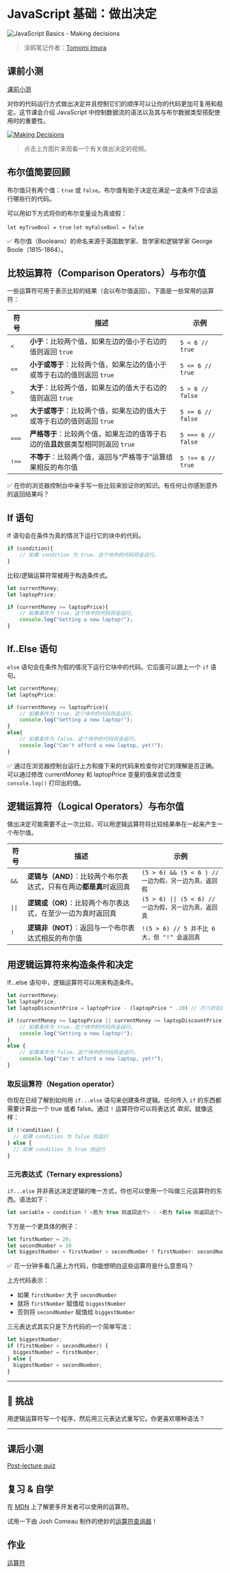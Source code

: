 # JavaScript 基础：做出决定

![JavaScript Basics - Making decisions](/sketchnotes/webdev101-js-decisions.png)
> 涂鸦笔记作者：[Tomomi Imura](https://twitter.com/girlie_mac)

## 课前小测
[课前小测](https://nice-beach-0fe9e9d0f.azurestaticapps.net/quiz/11?loc=zh_cn)

对你的代码运行方式做出决定并且控制它们的顺序可以让你的代码更加可复用和稳定。这节课会介绍 JavaScript 中控制数据流的语法以及其与布尔数据类型搭配使用时的重要性。

[![Making Decisions](https://img.youtube.com/vi/SxTp8j-fMMY/0.jpg)](https://youtube.com/watch?v=SxTp8j-fMMY "做出决定")

> 点击上方图片来观看一个有关做出决定的视频。

## 布尔值简要回顾

布尔值只有两个值：`true` 或 `false`。布尔值有助于决定在满足一定条件下应该运行哪些行的代码。

可以用如下方式将你的布尔变量设为真或假：

`let myTrueBool = true`
`let myFalseBool = false`

✅ 布尔值（Booleans）的命名来源于英国数学家、哲学家和逻辑学家 George Boole（1815-1864）。

## 比较运算符（Comparison Operators）与布尔值

一些运算符可用于表示比较的结果（会以布尔值返回）。下面是一些常用的运算符：

| 符号 | 描述 | 示例 |
| --- | --- | --- |
| `<` | **小于**：比较两个值，如果左边的值小于右边的值则返回 `true` | `5 < 6 // true` |
| `<=` | **小于或等于**：比较两个值，如果左边的值小于或等于右边的值则返回 `true` | `5 <= 6 // true` |
| `>` | **大于**：比较两个值，如果左边的值大于右边的值则返回 `true` | `5 > 6 // false` |
| `>=` | **大于或等于**：比较两个值，如果左边的值大于或等于右边的值则返回 `true` | `5 >= 6 // false`  |
| `===` | **严格等于**：比较两个值，如果左边的值等于右边的值**且**数据类型相同则返回 `true` | `5 === 6 // false` |
| `!==` | **不等于**：比较两个值，返回与“严格等于”运算结果相反的布尔值 | `5 !== 6 // true`  |

✅ 在你的浏览器控制台中亲手写一些比较来验证你的知识。有任何让你感到意外的返回结果吗？

## If 语句

If 语句会在条件为真的情况下运行它的块中的代码。

```javascript
if (condition){
    // 如果 condition 为 true，这个块中的代码将会运行。
}
```

比较/逻辑运算符常被用于构造条件式。

```javascript
let currentMoney;
let laptopPrice;

if (currentMoney >= laptopPrice){
    // 如果条件为 true，这个块中的代码将会运行。
    console.log("Getting a new laptop!");
}
```

## If..Else 语句

`else` 语句会在条件为假的情况下运行它块中的代码。它后面可以跟上一个 `if` 语句。

```javascript
let currentMoney;
let laptopPrice;

if (currentMoney >= laptopPrice){
    // 如果条件为 true，这个块中的代码将会运行。
    console.log("Getting a new laptop!");
}
else{
    // 如果条件为 false，这个块中的代码将会运行。
    console.log("Can't afford a new laptop, yet!");
}
```

✅ 通过在浏览器控制台运行上方和接下来的代码来检查你对它的理解是否正确。可以通过修改 currentMoney 和 laptopPrice 变量的值来尝试改变 `console.log()` 打印出的值。

## 逻辑运算符（Logical Operators）与布尔值

做出决定可能需要不止一次比较，可以用逻辑运算符将比较结果串在一起来产生一个布尔值。

| 符号 | 描述 | 示例 |
| --- | --- | --- |
| `&&` | **逻辑与（AND）**：比较两个布尔表达式，只有在两边**都是真**时返回真 | `(5 > 6) && (5 < 6 ) // 一边为假，另一边为真，返回假` |
| `\|\|` | **逻辑或（OR）**：比较两个布尔表达式，在至少一边为真时返回真 | `(5 > 6) \|\| (5 < 6) // 一边为假，另一边为真，返回真` |
| `!` | **逻辑非（NOT）**：返回与一个布尔表达式相反的布尔值 | `!(5 > 6) // 5 并不比 6 大，但 "!" 会返回真` |

## 用逻辑运算符来构造条件和决定

If...else 语句中，逻辑运算符可以用来构造条件。

```javascript
let currentMoney;
let laptopPrice;
let laptopDiscountPrice = laptopPrice - (laptopPrice * .20) // 打八折后的笔记本电脑价格

if (currentMoney >= laptopPrice || currentMoney >= laptopDiscountPrice){
    // 如果条件为 true，这个块中的代码将会运行。
    console.log("Getting a new laptop!");
}
else {
    // 如果条件为 false，这个块中的代码将会运行。
    console.log("Can't afford a new laptop, yet!");
}
```

### 取反运算符（Negation operator）

你现在已经了解到如何用 `if...else` 语句来创建条件逻辑。任何传入 `if` 的东西都需要计算出一个 true 或者 false。通过 `!` 运算符你可以将表达式 _取反_。就像这样：

```javascript
if (!condition) {
  // 如果 condition 为 false 则运行
} else {
  // 如果 condition 为 true 则运行
}
```

### 三元表达式（Ternary expressions）

`if...else` 并非表达决定逻辑的唯一方式，你也可以使用一个叫做三元运算符的东西。语法如下：

```javascript
let variable = condition ? <若为 true 则返回这个> : <若为 false 则返回这个>
```

下方是一个更具体的例子：

```javascript
let firstNumber = 20;
let secondNumber = 10
let biggestNumber = firstNumber > secondNumber ? firstNumber: secondNumber;
```

✅ 花一分钟多看几遍上方代码，你能想明白这些运算符是什么意思吗？

上方代码表示：

- 如果 `firstNumber` 大于 `secondNumber`
- 就将 `firstNumber` 赋值给 `biggestNumber`
- 否则将 `secondNumber` 赋值给 `biggestNumber`

三元表达式其实只是下方代码的一个简单写法：

```javascript
let biggestNumber;
if (firstNumber > secondNumber) {
  biggestNumber = firstNumber;
} else {
  biggestNumber = secondNumber;
}
```

---

## 🚀 挑战

用逻辑运算符写一个程序，然后用三元表达式重写它。你更喜欢哪种语法？

---
## 课后小测
[Post-lecture quiz](https://nice-beach-0fe9e9d0f.azurestaticapps.net/quiz/12?loc=zh_cn)

## 复习 & 自学

在 [MDN](https://developer.mozilla.org/zh-CN/docs/Web/JavaScript/Reference/Operators) 上了解更多开发者可以使用的运算符。

试用一下由 Josh Comeau 制作的绝妙的[运算符查询器](https://joshwcomeau.com/operator-lookup/)！

## 作业

[运算符](assignment.zh-cn.md)
